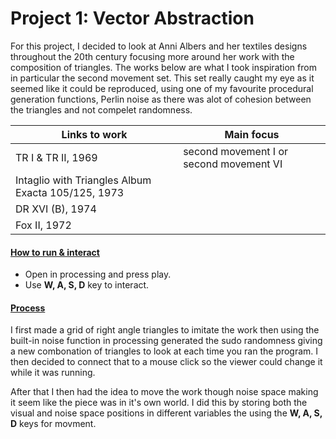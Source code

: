 # Project 1: Vector Abstraction

For this project, I decided to look at Anni Albers and her textiles designs throughout the 20th century focusing more around her work with the composition of triangles. The works below are what I took inspiration from in particular the second movement set. This set really caught my eye as it seemed like it could be reproduced, using one of my favourite procedural generation functions, Perlin noise as there was alot of cohesion between the triangles and not compelet randomness.

| Links to work                                      | Main focus                              |
| -------------------------------------------------- | --------------------------------------- |
| TR I & TR II, 1969                                 | second movement I or second movement VI |
| Intaglio with Triangles Album Exacta 105/125, 1973 |                                         |
| DR XVI (B), 1974                                   |                                         |
| Fox II, 1972                                       |                                         |

#### <ins>How to run & interact</ins>

- Open in processing and press play.
- Use **W, A, S, D** key to interact.

#### <ins>Process</ins>

I first made a grid of right angle triangles to imitate the work then using the built-in noise function in processing generated the sudo randomness giving a new combonation of triangles to look at each time you ran the program. I then decided to connect that to a mouse click so the viewer could change it while it was running.

After that I then had the idea to move the work though noise space making it seem like the piece was in it's own world. I did this by storing both the visual and noise space positions in different variables the using the **W, A, S, D** keys for movment.
